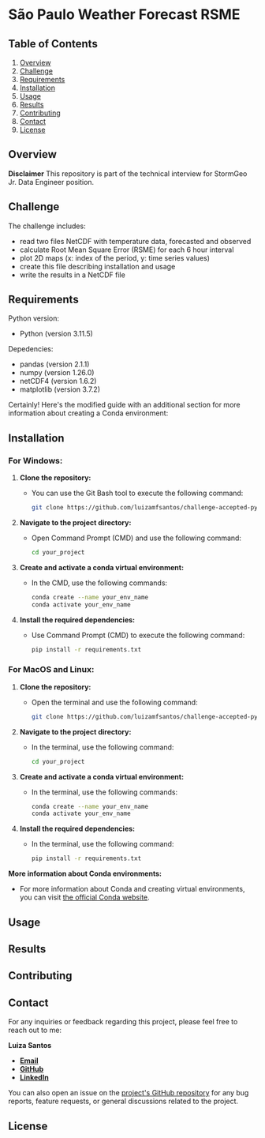 # São Paulo Weather Forecast RSME


## Table of Contents

1. [Overview](#overview)
2. [Challenge](#challenge)
3. [Requirements](#requirements)
4. [Installation](#installation)
5. [Usage](#usage)
6. [Results](#results)
7. [Contributing](#contributing)
8. [Contact](#contact)
9. [License](#license)

## Overview

**Disclaimer**
This repository is part of the technical interview for StormGeo Jr. Data Engineer position. 

## Challenge
The challenge includes: 
  - read two files NetCDF with temperature data, forecasted and observed
  - calculate Root Mean Square Error (RSME) for each 6 hour interval
  - plot 2D maps (x: index of the period, y: time series values)
  - create this file describing installation and usage
  - write the results in a NetCDF file 

## Requirements

Python version:

- Python (version 3.11.5)

Depedencies:
- pandas (version 2.1.1)
- numpy (version 1.26.0)
- netCDF4 (version 1.6.2)
- matplotlib (version 3.7.2)

Certainly! Here's the modified guide with an additional section for more information about creating a Conda environment:

## Installation

### For Windows:

1. **Clone the repository:**
   - You can use the Git Bash tool to execute the following command:
     ```sh
     git clone https://github.com/luizamfsantos/challenge-accepted-python.git
     ```

2. **Navigate to the project directory:**
   - Open Command Prompt (CMD) and use the following command:
     ```sh
     cd your_project
     ```

3. **Create and activate a conda virtual environment:**
   - In the CMD, use the following commands:
     ```sh
     conda create --name your_env_name
     conda activate your_env_name
     ```

4. **Install the required dependencies:**
   - Use Command Prompt (CMD) to execute the following command:
     ```sh
     pip install -r requirements.txt
     ```

### For MacOS and Linux:

1. **Clone the repository:**
   - Open the terminal and use the following command:
     ```sh
     git clone https://github.com/luizamfsantos/challenge-accepted-python.git
     ```

2. **Navigate to the project directory:**
   - In the terminal, use the following command:
     ```sh
     cd your_project
     ```

3. **Create and activate a conda virtual environment:**
   - In the terminal, use the following commands:
     ```sh
     conda create --name your_env_name
     conda activate your_env_name
     ```

4. **Install the required dependencies:**
   - In the terminal, use the following command:
     ```sh
     pip install -r requirements.txt
     ```

**More information about Conda environments:**
   - For more information about Conda and creating virtual environments, you can visit [the official Conda website](https://conda.io/miniconda.html).

## Usage

## Results

## Contributing

## Contact

For any inquiries or feedback regarding this project, please feel free to reach out to me:

**Luiza Santos**
- [**Email**](mailto:luiza.marques_@hotmail.com)
- [**GitHub**](http://github.com/luizamfsantos)
- [**LinkedIn**](https://www.linkedin.com/in/santosluiza/)

You can also open an issue on the [project's GitHub repository](https://github.com/luizamfsantos/challenge-accepted-python/issues) for any bug reports, feature requests, or general discussions related to the project.



## License
